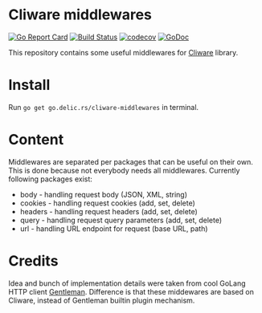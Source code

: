 # Cliware middlewares
[![Go Report Card](https://goreportcard.com/badge/github.com/delicb/cliware-middlewares)](https://goreportcard.com/report/github.com/delicb/cliware-middlewares)
[![Build Status](https://travis-ci.org/delicb/cliware-middlewares.svg?branch=master)](https://travis-ci.org/delicb/cliware-middlewares)
[![codecov](https://codecov.io/gh/delicb/cliware-middlewares/branch/master/graph/badge.svg)](https://codecov.io/gh/delicb/cliware-middlewares)
[![GoDoc](http://godoc.org/github.com/delicb/cliware-middlewares?status.png)](http://godoc.org/github.com/delicb/cliware-middlewares)

This repository contains some useful middlewares for [Cliware](https://github.com/delicb/cliware)
library.

# Install
Run `go get go.delic.rs/cliware-middlewares` in terminal.


# Content
Middlewares are separated per packages that can be useful on their own. This is done
because not everybody needs all middlewares. Currently following packages exist:

* body - handling request body (JSON, XML, string)
* cookies - handling request cookies (add, set, delete)
* headers - handling request headers (add, set, delete)
* query - handling request query parameters (add, set, delete)
* url - handling URL endpoint for request (base URL, path)

# Credits
Idea and bunch of implementation details were taken from cool GoLang HTTP client
[Gentleman](https://github.com/h2non/gentleman). Difference is that these middewares
are based on Cliware, instead of Gentleman builtin plugin mechanism.
